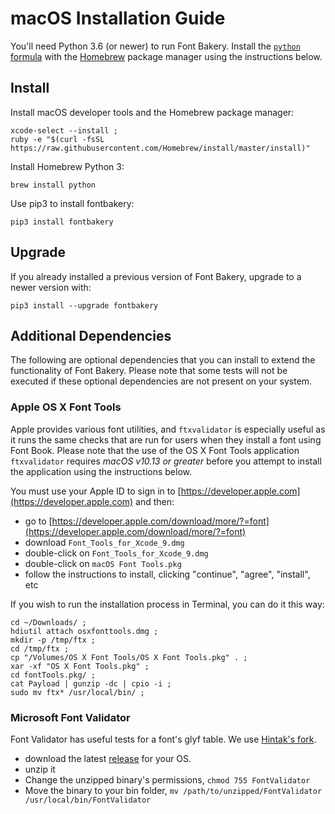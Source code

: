 # macOS Installation Guide

You'll need Python 3.6 (or newer) to run Font Bakery. Install the [`python` formula](https://formulae.brew.sh/formula/python) with the [Homebrew](https://brew.sh) package manager using the instructions below.

## Install

Install macOS developer tools and the Homebrew package manager:

```
xcode-select --install ;
ruby -e "$(curl -fsSL https://raw.githubusercontent.com/Homebrew/install/master/install)"
```

Install Homebrew Python 3:

```
brew install python
```

Use pip3 to install fontbakery:

```
pip3 install fontbakery
```

## Upgrade

If you already installed a previous version of Font Bakery, upgrade to a newer version with:

```
pip3 install --upgrade fontbakery
```

## Additional Dependencies

The following are optional dependencies that you can install to extend the functionality of Font Bakery.  Please note that some tests will not be executed if these optional dependencies are not present on your system.

### Apple OS X Font Tools

Apple provides various font utilities, and `ftxvalidator` is especially useful as it runs the same checks that are run for users when they install a font using Font Book.  Please note that the use of the OS X Font Tools application `ftxvalidator` requires *macOS v10.13 or greater* before you attempt to install the application using the instructions below.

You must use your Apple ID to sign in to [https://developer.apple.com](https://developer.apple.com) and then:

* go to [https://developer.apple.com/download/more/?=font](https://developer.apple.com/download/more/?=font)
* download `Font_Tools_for_Xcode_9.dmg`
* double-click on `Font_Tools_for_Xcode_9.dmg`
* double-click on `macOS Font Tools.pkg`
* follow the instructions to install, clicking "continue", "agree", "install", etc

If you wish to run the installation process in Terminal, you can do it this way:

```
cd ~/Downloads/ ;
hdiutil attach osxfonttools.dmg ;
mkdir -p /tmp/ftx ;
cd /tmp/ftx ;
cp "/Volumes/OS X Font Tools/OS X Font Tools.pkg" . ;
xar -xf "OS X Font Tools.pkg" ;
cd fontTools.pkg/ ;
cat Payload | gunzip -dc | cpio -i ;
sudo mv ftx* /usr/local/bin/ ;
```

### Microsoft Font Validator

Font Validator has useful tests for a font's glyf table. We use [Hintak's fork](https://github.com/HinTak/Font-Validator).

* download the latest [release](https://github.com/HinTak/Font-Validator/releases) for your OS.
* unzip it
* Change the unzipped binary's permissions, `chmod 755 FontValidator`
* Move the binary to your bin folder, `mv /path/to/unzipped/FontValidator /usr/local/bin/FontValidator`

